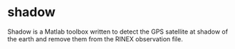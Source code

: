 # shadow
Shadow is a Matlab toolbox written to detect the GPS satellite at shadow of the earth and remove them from the RINEX observation file.  
